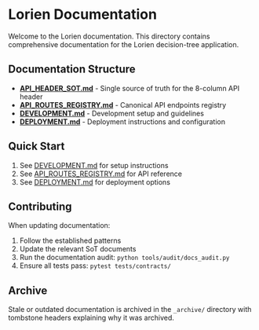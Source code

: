# Lorien Documentation

Welcome to the Lorien documentation. This directory contains comprehensive documentation for the Lorien decision-tree application.

## Documentation Structure

- **[API_HEADER_SOT.md](./API_HEADER_SOT.md)** - Single source of truth for the 8-column API header
- **[API_ROUTES_REGISTRY.md](./API_ROUTES_REGISTRY.md)** - Canonical API endpoints registry
- **[DEVELOPMENT.md](./DEVELOPMENT.md)** - Development setup and guidelines
- **[DEPLOYMENT.md](./DEPLOYMENT.md)** - Deployment instructions and configuration

## Quick Start

1. See [DEVELOPMENT.md](./DEVELOPMENT.md) for setup instructions
2. See [API_ROUTES_REGISTRY.md](./API_ROUTES_REGISTRY.md) for API reference
3. See [DEPLOYMENT.md](./DEPLOYMENT.md) for deployment options

## Contributing

When updating documentation:
1. Follow the established patterns
2. Update the relevant SoT documents
3. Run the documentation audit: `python tools/audit/docs_audit.py`
4. Ensure all tests pass: `pytest tests/contracts/`

## Archive

Stale or outdated documentation is archived in the `_archive/` directory with tombstone headers explaining why it was archived.
